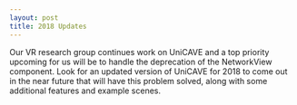 ```yaml
---
layout: post
title: 2018 Updates
---
```


Our VR research group continues work on UniCAVE and a top priority upcoming for us will be to handle the deprecation of the NetworkView component. Look for an updated version of UniCAVE for 2018 to come out in the near future that will have this problem solved, along with some additional features and example scenes.